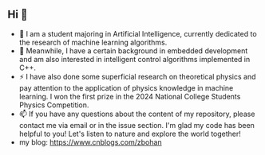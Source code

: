 ## Hi 👋





- 🔭 I am a student majoring in Artificial Intelligence, currently dedicated to the research of machine learning algorithms.
- 🌱 Meanwhile, I have a certain background in embedded development and am also interested in intelligent control algorithms implemented in C++.
- ⚡ I have also done some superficial research on theoretical physics and pay attention to the application of physics knowledge in machine learning. I won the first prize in the 2024 National College Students Physics Competition.
- 📫 If you have any questions about the content of my repository, please contact me via email or in the issue section. I'm glad my code has been helpful to you! Let's listen to nature and explore the world together!
- my blog: https://www.cnblogs.com/zbohan
 


